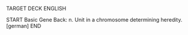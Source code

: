 TARGET DECK
ENGLISH

START
Basic
Gene
Back: n. Unit in a chromosome determining heredity. [german]
END
